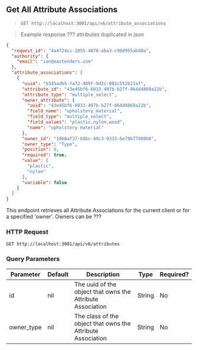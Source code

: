## Get All Attribute Associations

> `GET http://localhost:3001/api/v6/attribute_associations`

> Example response ??? attributes duplicated in json

```json
{
  "request_id": "4a4f24cc-2855-4878-aba3-c90d955abd8a",
  "authority": {
    "email": "ian@eastenders.com"
  },
  "attribute_associations": [
    {
      "uuid": "b345adb5-fa72-409f-9d2c-082c552b21af",
      "attribute_id": "43e45bf6-6033-497b-b27f-864d4869a22b",
      "attribute_type": "multiple_select",
      "owner_attribute": {
        "uuid": "43e45bf6-6033-497b-b27f-864d4869a22b",
        "field_name": "upholstery_material",
        "field_type": "multiple_select",
        "field_values": "plastic,nylon,wood",
        "name": "upholstery material"
      },
      "owner_id": "19b8af37-6dbc-49c3-9333-6e79b77980b0",
      "owner_type": "Type",
      "position": 0,
      "required": true,
      "value": [
        "plastic",
        "nylon"
      ],
      "variable": false
    }
  ]
}
```

This endpoint retrieves all Attribute Associations for the current client or for a specified 'owner'. 
Owners can be ???

### HTTP Request

`GET http://localhost:3001/api/v6/attributes`


### Query Parameters

Parameter | Default | Description | Type | Required?
--------- | ------- | ----------- | ---- | --------
id | nil | The uuid of the object that owns the Attribute Association | String | No
owner_type | nil | The class of the object that owns the Attribute Association | String | No